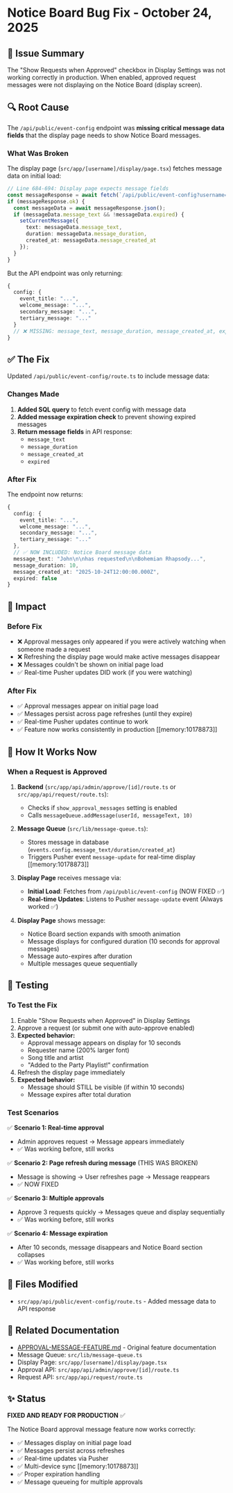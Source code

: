 # Notice Board Bug Fix - October 24, 2025

## 🐛 Issue Summary

The "Show Requests when Approved" checkbox in Display Settings was not working correctly in production. When enabled, approved request messages were not displaying on the Notice Board (display screen).

## 🔍 Root Cause

The `/api/public/event-config` endpoint was **missing critical message data fields** that the display page needs to show Notice Board messages.

### What Was Broken

The display page (`src/app/[username]/display/page.tsx`) fetches message data on initial load:

```typescript
// Line 684-694: Display page expects message fields
const messageResponse = await fetch(`/api/public/event-config?username=${username}`);
if (messageResponse.ok) {
  const messageData = await messageResponse.json();
  if (messageData.message_text && !messageData.expired) {
    setCurrentMessage({
      text: messageData.message_text,
      duration: messageData.message_duration,
      created_at: messageData.message_created_at
    });
  }
}
```

But the API endpoint was only returning:
```typescript
{
  config: {
    event_title: "...",
    welcome_message: "...",
    secondary_message: "...",
    tertiary_message: "..."
  }
  // ❌ MISSING: message_text, message_duration, message_created_at, expired
}
```

## ✅ The Fix

Updated `/api/public/event-config/route.ts` to include message data:

### Changes Made

1. **Added SQL query** to fetch event config with message data
2. **Added message expiration check** to prevent showing expired messages
3. **Return message fields** in API response:
   - `message_text`
   - `message_duration`
   - `message_created_at`
   - `expired`

### After Fix

The endpoint now returns:
```typescript
{
  config: {
    event_title: "...",
    welcome_message: "...",
    secondary_message: "...",
    tertiary_message: "..."
  },
  // ✅ NOW INCLUDED: Notice Board message data
  message_text: "John\n\nhas requested\n\nBohemian Rhapsody...",
  message_duration: 10,
  message_created_at: "2025-10-24T12:00:00.000Z",
  expired: false
}
```

## 🎯 Impact

### Before Fix
- ❌ Approval messages only appeared if you were actively watching when someone made a request
- ❌ Refreshing the display page would make active messages disappear
- ❌ Messages couldn't be shown on initial page load
- ✅ Real-time Pusher updates DID work (if you were watching)

### After Fix
- ✅ Approval messages appear on initial page load
- ✅ Messages persist across page refreshes (until they expire)
- ✅ Real-time Pusher updates continue to work
- ✅ Feature now works consistently in production [[memory:10178873]]

## 📝 How It Works Now

### When a Request is Approved

1. **Backend** (`src/app/api/admin/approve/[id]/route.ts` or `src/app/api/request/route.ts`):
   - Checks if `show_approval_messages` setting is enabled
   - Calls `messageQueue.addMessage(userId, messageText, 10)`

2. **Message Queue** (`src/lib/message-queue.ts`):
   - Stores message in database (`events.config.message_text/duration/created_at`)
   - Triggers Pusher event `message-update` for real-time display [[memory:10178873]]

3. **Display Page** receives message via:
   - **Initial Load**: Fetches from `/api/public/event-config` (NOW FIXED ✅)
   - **Real-time Updates**: Listens to Pusher `message-update` event (Always worked ✅)

4. **Display Page** shows message:
   - Notice Board section expands with smooth animation
   - Message displays for configured duration (10 seconds for approval messages)
   - Message auto-expires after duration
   - Multiple messages queue sequentially

## 🧪 Testing

### To Test the Fix

1. Enable "Show Requests when Approved" in Display Settings
2. Approve a request (or submit one with auto-approve enabled)
3. **Expected behavior:**
   - Approval message appears on display for 10 seconds
   - Requester name (200% larger font)
   - Song title and artist
   - "Added to the Party Playlist!" confirmation
4. Refresh the display page immediately
5. **Expected behavior:**
   - Message should STILL be visible (if within 10 seconds)
   - Message expires after total duration

### Test Scenarios

✅ **Scenario 1: Real-time approval**
- Admin approves request → Message appears immediately
- ✅ Was working before, still works

✅ **Scenario 2: Page refresh during message** (THIS WAS BROKEN)
- Message is showing → User refreshes page → Message reappears
- ✅ NOW FIXED

✅ **Scenario 3: Multiple approvals**
- Approve 3 requests quickly → Messages queue and display sequentially
- ✅ Was working before, still works

✅ **Scenario 4: Message expiration**
- After 10 seconds, message disappears and Notice Board section collapses
- ✅ Was working before, still works

## 📁 Files Modified

- `src/app/api/public/event-config/route.ts` - Added message data to API response

## 🔗 Related Documentation

- [APPROVAL-MESSAGE-FEATURE.md](./APPROVAL-MESSAGE-FEATURE.md) - Original feature documentation
- Message Queue: `src/lib/message-queue.ts`
- Display Page: `src/app/[username]/display/page.tsx`
- Approval API: `src/app/api/admin/approve/[id]/route.ts`
- Request API: `src/app/api/request/route.ts`

## ✨ Status

**FIXED AND READY FOR PRODUCTION** ✅

The Notice Board approval message feature now works correctly:
- ✅ Messages display on initial page load
- ✅ Messages persist across refreshes
- ✅ Real-time updates via Pusher
- ✅ Multi-device sync [[memory:10178873]]
- ✅ Proper expiration handling
- ✅ Message queueing for multiple approvals

